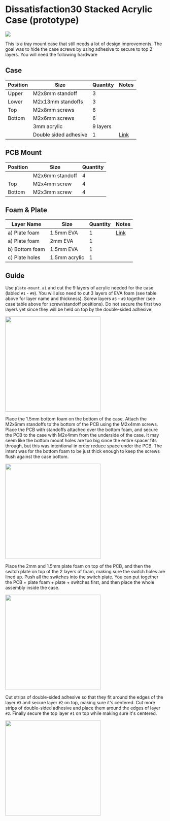 # Dissatisfaction30 Stacked Acrylic Case (prototype)

<img src="https://user-images.githubusercontent.com/800930/189470515-34997a4e-c0cf-4e6e-b7fe-2e8514231377.jpg" />

This is a tray mount case that still needs a lot of design improvements.  The goal was to hide the case screws by using adhesive to secure to top 2 layers.  You will need the following hardware

## Case
| Position | Size | Quantity | Notes |
| -------- | ---- | -------- | ----- |
| Upper | M2x8mm standoff | 3 |
| Lower | M2x13mm standoffs | 3 |
| Top | M2x8mm screws | 6 |
| Bottom | M2x6mm screws | 6 |
| | 3mm acrylic | 9 layers |
| | Double sided adhesive | 1 | [Link](https://smile.amazon.com/gp/product/B00CCGK31G/)

## PCB Mount
| Position | Size | Quantity |
| -------- | ---- | -------- |
| | M2x6mm standoff | 4 |
| Top | M2x4mm screw | 4 |
| Bottom | M2x3mm screw | 4 |

## Foam & Plate
| Layer Name | Size | Quantity | Notes |
| -------- | ---- | -------- | ----- |
|  a) Plate foam | 1.5mm EVA | 1 | [Link](https://www.aliexpress.com/item/3256804208838525.html?spm=a2g0o.order_list.0.0.61751802IXEFAW) |
|  a) Plate foam | 2mm EVA | 1 |
|  b) Bottom foam | 1.5mm EVA | 1 |
|  c) Plate holes | 1.5mm acrylic | 1 |

## Guide
Use `plate-mount.ai` and cut the 9 layers of acrylic needed for the case (labled `#1` - `#9`).  You will also need to cut 3 layers of EVA foam (see table above for layer name and thickness).  Screw layers `#3` - `#9` together (see case table above for screw/standoff positions).  Do not secure the first two layers yet since they will be held on top by the double-sided adhesive.

<img src="https://user-images.githubusercontent.com/800930/189470548-3faac502-d5f0-44d2-832b-f31da5eeb796.jpg" width="300"/>

Place the 1.5mm bottom foam on the bottom of the case.  Attach the M2x6mm standoffs to the bottom of the PCB using the M2x4mm screws.  Place the PCB with standoffs attached over the bottom foam, and secure the PCB to the case with M2x4mm from the underside of the case. It may seem like the bottom mount holes are too big since the entire spacer fits through, but this was intentional in order reduce space under the PCB.  The intent was for the bottom foam to be just thick enough to keep the screws flush against the case bottom.

<img src="https://user-images.githubusercontent.com/800930/189470561-42219932-8e64-456a-a456-44afedf69faf.jpg" width="300"/>

Place the 2mm and 1.5mm plate foam on top of the PCB, and then the switch plate on top of the 2 layers of foam, making sure the switch holes are lined up.  Push all the switches into the switch plate.  You can put together the PCB + plate foam + plate + switches first, and then place the whole assembly inside the case.

<img src="https://user-images.githubusercontent.com/800930/189470574-80f6a5b0-55e1-4632-96df-4228814d7f6d.jpg" width="300"/>

Cut strips of double-sided adhesive so that they fit around the edges of the layer `#3` and secure layer `#2` on top, making sure it's centered.  Cut more strips of double-sided adhesive and place them around the edges of layer `#2`.  Finally secure the top layer `#1` on top while making sure it's centered.

<img src="https://user-images.githubusercontent.com/800930/189470557-94b365dc-ad13-47d4-a158-2c5cb3e308a8.jpg" width="300"/>
